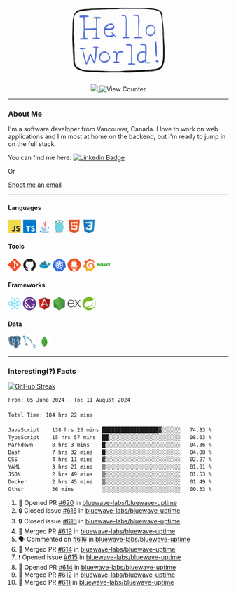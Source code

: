 <div align="center">
    <img src="./img/hello_world.webp" height="200px" width="">
    <div>
        <a href="https://www.linkedin.com/in/ajhollid">
            <img src="https://img.shields.io/badge/LinkedIn-blue"/>
        </a>
        <img src="https://komarev.com/ghpvc/?username=ajhollid&color=yellow" alt="View Counter">
    </div>
</div>

---

### About Me

I'm a software developer from Vancouver, Canada. I love to work on web applications and I'm most at home on the backend, but I'm ready to jump in on the full stack.

You can find me here: [![Linkedin Badge](https://img.shields.io/badge/-ajhollid-blue?style=flat&logo=Linkedin&logoColor=white)](https://www.linkedin.com/in/ajhollid)

Or

[Shoot me an email](mailto:ajhollid@gmail.com)

---

#### Languages

<div>
    <img src="./img/devicons/javascript-original.svg" width=30 height=30 alt="JavaScript">
    <img src="/img/devicons/typescript-original.svg" width=30 height=30 alt="TypeScript">
    <img src="./img/devicons/java-original.svg" width=30 height=30 alt="Java">
    <img src="./img/devicons/go-original.svg" width=30 height=30 alt="Golang">
    <img src="./img/devicons/html5-original.svg" width=30 height=30 alt="HTML 5">
    <img src="./img/devicons/css3-original.svg" width=30 height=30 alt="CSS 3">
</div>

#### Tools

<div>
    <img src="./img/devicons/git-original.svg" width=30 height=30 alt="Git">
    <img src="./img/devicons/github-original.svg" width=30 height=30 alt="Github">
    <img src="./img/devicons/docker-original.svg" width=30 
    height=30 alt="Docker">
    <img src="./img/devicons/kubernetes-original.svg" width=30 height=30 alt="K8">
    <img src="./img/devicons/prometheus-original.svg" width=30 height=30 alt="Prometheus">
    <img src="./img/devicons/grafana-original.svg" width=30 height=30 alt="Grafana">
    <img src="./img/devicons/nginx-original.svg" width=30 height=30 alt="Nginx">
</div>

#### Frameworks

<div>
    <img src="./img/devicons/react-original.svg" width=30 height=30 alt="React">
    <img src="./img/devicons/gatsby-original.svg" width=30 height=30 alt="Gatsby">
    <img src="./img/devicons/angularjs-original.svg" width=30 height=30 alt="AngularJS">
    <img src="./img/devicons/nodejs-original.svg" width=30 height=30 alt="NodeJS">
    <img src="./img/devicons/express-original.svg" width=30 height=30 alt="Express">
    <img src="./img/devicons/spring-original.svg" width=30 height=30 alt="Spring">
</div>

#### Data

<div>
    <img src="./img/devicons/postgresql-original.svg" width=30 height=30 alt="Postgresql">
    <img src="./img/devicons/mysql-original.svg" width=30 height=30 alt="Mysql">
    <img src="./img/devicons/mongodb-original.svg" width=30 height=30 alt="MongoDB">
</div>

---

### Interesting(?) Facts

[![GitHub Streak](http://github-readme-streak-stats.herokuapp.com?user=ajhollid)](https://git.io/streak-stats)

 <!--START_SECTION:waka-->

```txt
From: 05 June 2024 - To: 11 August 2024

Total Time: 184 hrs 22 mins

JavaScript    138 hrs 25 mins ██████████████████▓░░░░░░   74.83 %
TypeScript    15 hrs 57 mins  ██░░░░░░░░░░░░░░░░░░░░░░░   08.63 %
Markdown      8 hrs 3 mins    █░░░░░░░░░░░░░░░░░░░░░░░░   04.36 %
Bash          7 hrs 32 mins   █░░░░░░░░░░░░░░░░░░░░░░░░   04.08 %
CSS           4 hrs 11 mins   ▓░░░░░░░░░░░░░░░░░░░░░░░░   02.27 %
YAML          3 hrs 21 mins   ▒░░░░░░░░░░░░░░░░░░░░░░░░   01.81 %
JSON          2 hrs 49 mins   ▒░░░░░░░░░░░░░░░░░░░░░░░░   01.53 %
Docker        2 hrs 45 mins   ▒░░░░░░░░░░░░░░░░░░░░░░░░   01.49 %
Other         36 mins         ░░░░░░░░░░░░░░░░░░░░░░░░░   00.33 %
```

<!--END_SECTION:waka-->


<!--START_SECTION:activity-->
1. 💪 Opened PR [#620](https://github.com/bluewave-labs/bluewave-uptime/pull/620) in [bluewave-labs/bluewave-uptime](https://github.com/bluewave-labs/bluewave-uptime)
2. 🔒 Closed issue [#616](https://github.com/bluewave-labs/bluewave-uptime/issues/616) in [bluewave-labs/bluewave-uptime](https://github.com/bluewave-labs/bluewave-uptime)
3. 🔒 Closed issue [#616](https://github.com/bluewave-labs/bluewave-uptime/issues/616) in [bluewave-labs/bluewave-uptime](https://github.com/bluewave-labs/bluewave-uptime)
4. 🎉 Merged PR [#619](https://github.com/bluewave-labs/bluewave-uptime/pull/619) in [bluewave-labs/bluewave-uptime](https://github.com/bluewave-labs/bluewave-uptime)
5. 🗣 Commented on [#616](https://github.com/bluewave-labs/bluewave-uptime/issues/616#issuecomment-2286738746) in [bluewave-labs/bluewave-uptime](https://github.com/bluewave-labs/bluewave-uptime)
6. 🎉 Merged PR [#614](https://github.com/bluewave-labs/bluewave-uptime/pull/614) in [bluewave-labs/bluewave-uptime](https://github.com/bluewave-labs/bluewave-uptime)
7. ❗ Opened issue [#615](https://github.com/bluewave-labs/bluewave-uptime/issues/615) in [bluewave-labs/bluewave-uptime](https://github.com/bluewave-labs/bluewave-uptime)
8. 💪 Opened PR [#614](https://github.com/bluewave-labs/bluewave-uptime/pull/614) in [bluewave-labs/bluewave-uptime](https://github.com/bluewave-labs/bluewave-uptime)
9. 🎉 Merged PR [#612](https://github.com/bluewave-labs/bluewave-uptime/pull/612) in [bluewave-labs/bluewave-uptime](https://github.com/bluewave-labs/bluewave-uptime)
10. 🎉 Merged PR [#611](https://github.com/bluewave-labs/bluewave-uptime/pull/611) in [bluewave-labs/bluewave-uptime](https://github.com/bluewave-labs/bluewave-uptime)
<!--END_SECTION:activity-->
